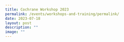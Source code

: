 ```yaml
---
title: Cochrane Workshop 2023
permalink: /events/workshops-and-training/permalink/
date: 2023-07-18
layout: post
description: ""
image: ""
---
```

